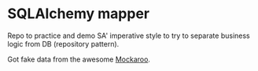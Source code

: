 # SQLAlchemy mapper

Repo to practice and demo SA' imperative style to try to separate business logic from DB (repository pattern).

Got fake data from the awesome [Mockaroo](https://www.mockaroo.com).
